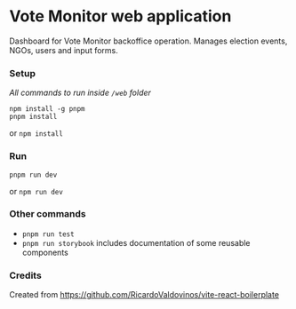 # Vote Monitor web application
Dashboard for Vote Monitor backoffice operation. Manages election events, NGOs, users and input forms.

### Setup
_All commands to run inside `/web` folder_
```
npm install -g pnpm
pnpm install
```
or `npm install`

### Run
```
pnpm run dev
```
or `npm run dev`

### Other commands
- `pnpm run test`
- `pnpm run storybook` includes documentation of some reusable components

### Credits
Created from https://github.com/RicardoValdovinos/vite-react-boilerplate
